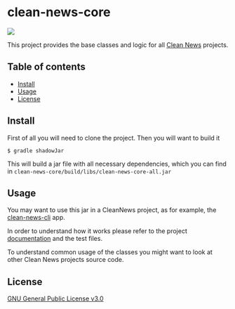 # clean-news-core

[![](https://jitpack.io/v/ropa1998/clean-news-core.svg)](https://jitpack.io/#ropa1998/clean-news-core)

This project provides the base classes and logic for all [Clean News](https://github.com/ropa1998/clean-news) projects.

## Table of contents

- [Install](#install)
- [Usage](#usage)
- [License](#license)

## Install

First of all you will need to clone the project. Then you will want to build it

```$ gradle shadowJar```

This will build a jar file with all necessary dependencies, which you can find in `clean-news-core/build/libs/clean-news-core-all.jar`

## Usage

You may want to use this jar in a CleanNews project, as for example, the [clean-news-cli](https://github.com/ropa1998/clean-news-cli) app. 

In order to understand how it works please refer to the project [documentation](https://ropa1998.github.io/clean-news-core/) and the test files.

To understand common usage of the classes you might want to look at other Clean News projects source code.   

## License

[GNU General Public License v3.0](LICENSE)